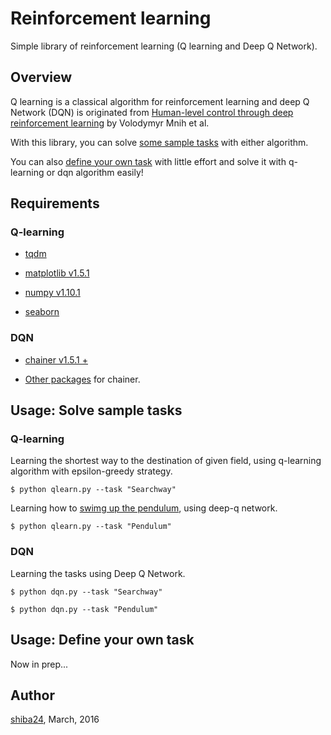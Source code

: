 Reinforcement learning
======

Simple library of reinforcement learning (Q learning and Deep Q Network).


## Overview

Q learning is a classical algorithm for reinforcement learning and deep Q Network (DQN) is originated from [Human-level control through deep reinforcement learning](http://www.nature.com/nature/journal/v518/n7540/abs/nature14236.html) by Volodymyr Mnih et al.

With this library, you can solve [some sample tasks](https://github.com/shiba24/reinforcement_learning#usage-solve-sample-tasks) with either algorithm.

You can also [define your own task](https://github.com/shiba24/reinforcement_learning#define-your-own-task) with little effort and solve it with q-learning or dqn algorithm easily!

## Requirements
### Q-learning
- [tqdm](https://github.com/noamraph/tqdm)

- [matplotlib v1.5.1](http://matplotlib.org/)

- [numpy v1.10.1](http://www.numpy.org/)

- [seaborn](https://stanford.edu/~mwaskom/software/seaborn/)

### DQN

- [chainer v1.5.1 +](http://chainer.org/)

- [Other packages](https://github.com/pfnet/chainer#requirements) for chainer.

## Usage: Solve sample tasks
### Q-learning

Learning the shortest way to the destination of given field, using q-learning algorithm with epsilon-greedy strategy.
```
$ python qlearn.py --task "Searchway"
```

Learning how to [swimg up the pendulum](https://www.youtube.com/watch?v=YLAWnYAsai8), using deep-q network.
```
$ python qlearn.py --task "Pendulum"
```

### DQN
Learning the tasks using Deep Q Network.

```
$ python dqn.py --task "Searchway"
```

```
$ python dqn.py --task "Pendulum"
```


## Usage: Define your own task

Now in prep...


## Author

[shiba24](https://github.com/shiba24), March, 2016

